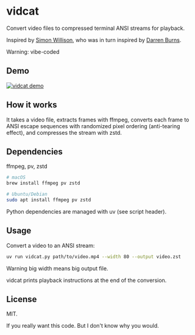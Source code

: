 # vidcat

Convert video files to compressed terminal ANSI streams for playback.

Inspired by [Simon Willison](https://simonwillison.net/2025/Sep/2/rich-pixels/),
who was in turn inspired by [Darren Burns](https://github.com/darrenburns/rich-pixels).

Warning: vibe-coded

## Demo

[![vidcat demo](https://img.youtube.com/vi/oP0QymuR4tI/0.jpg)](https://youtu.be/oP0QymuR4tI)


## How it works

It takes a video file, extracts frames with ffmpeg, converts each frame to ANSI escape sequences with randomized pixel ordering (anti-tearing effect), and compresses the stream with zstd.


## Dependencies

ffmpeg, pv, zstd

```bash
# macOS
brew install ffmpeg pv zstd

# Ubuntu/Debian
sudo apt install ffmpeg pv zstd
```

Python dependencies are managed with uv (see script header).


## Usage

Convert a video to an ANSI stream:

```bash
uv run vidcat.py path/to/video.mp4 --width 80 --output video.zst
```

Warning big width means big output file.

vidcat prints playback instructions at the end of the conversion.


## License

MIT.

If you really want this code. But I don't know why you would.
